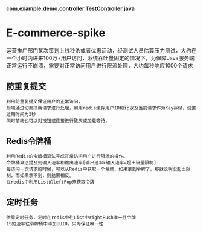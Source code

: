 #### com.example.demo.controller.TestController.java

# E-commerce-spike
运营推广部门某次策划上线秒杀或者优惠活动，经测试人员估算压力测试，大约在一个小时内进来100万+用户访问，系统吞吐量固定的情况下，为保障Java服务端正常运行不崩溃，需要对正常访问用户进行限流处理，大约每秒响应1000个请求

## 防重复提交
    利用防重复提交保证用户的正常访问，
    后端通过切面拦截请求进行处理，利用redis缓存用户ID和ip以及当前请求作为Key存储，设置过期时间为3秒
    同时前端也可以对按钮或连接进行致灰或加载等待，
    
## Redis令牌桶
    利用Redis的令牌桶算法完成正常访问用户进行限流的操作。
    令牌桶算法提及到输入速率和输出速率[输出速率>输入速率=超出流量限制]
    每访问一次请求的时候，可以从Redis中获取一个令牌，如果拿到令牌了，那就说明没超出限制，而如果拿不到，则结果相反。
    在redis中利用List的leftPop来获取令牌
    
## 定时任务
    依靠定时任务，定时在redis中往List中rightPush唯一性令牌
    1S的速率往令牌桶中添加UUID，只为保证唯一性
